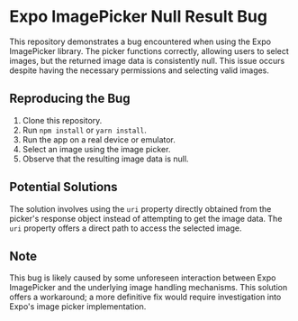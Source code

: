 # Expo ImagePicker Null Result Bug

This repository demonstrates a bug encountered when using the Expo ImagePicker library.  The picker functions correctly, allowing users to select images, but the returned image data is consistently null.  This issue occurs despite having the necessary permissions and selecting valid images.

## Reproducing the Bug

1. Clone this repository.
2. Run `npm install` or `yarn install`.
3. Run the app on a real device or emulator.
4. Select an image using the image picker.
5. Observe that the resulting image data is null.

## Potential Solutions

The solution involves using the `uri` property directly obtained from the picker's response object instead of attempting to get the image data. The `uri` property offers a direct path to access the selected image.

## Note

This bug is likely caused by some unforeseen interaction between Expo ImagePicker and the underlying image handling mechanisms.  This solution offers a workaround; a more definitive fix would require investigation into Expo's image picker implementation.